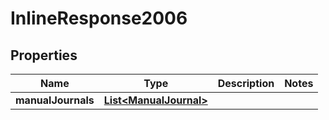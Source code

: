 

# InlineResponse2006

## Properties

Name | Type | Description | Notes
------------ | ------------- | ------------- | -------------
**manualJournals** | [**List&lt;ManualJournal&gt;**](ManualJournal.md) |  | 



